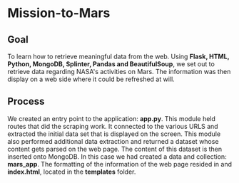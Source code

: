 # Mission-to-Mars

## Goal
To learn how to retrieve meaningful data from the web. Using **Flask, HTML, Python, MongoDB, Splinter, Pandas and BeautifulSoup**, we set out to retrieve data regarding NASA's activities on Mars.
The information was then display on a web side where it could be refreshed at will.

## Process
We created an entry point to the application: **app.py**. This module held routes that did the scraping work. It connected to the various URLS and extracted the initial data set that is displayed on the screen. This module also performed additional data extraction and returned a dataset whose content gets parsed on the web page. The content of this dataset is then inserted onto MongoDB. In this case we had created a data and collection: **mars_app**.  The formatting of the information of the web page resided in and **index.html**, located in the **templates** folder.
